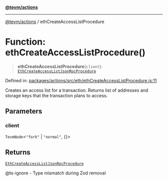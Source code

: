 [**@tevm/actions**](../README.md)

***

[@tevm/actions](../globals.md) / ethCreateAccessListProcedure

# Function: ethCreateAccessListProcedure()

> **ethCreateAccessListProcedure**(`client`): [`EthCreateAccessListJsonRpcProcedure`](../type-aliases/EthCreateAccessListJsonRpcProcedure.md)

Defined in: [packages/actions/src/eth/ethCreateAccessListProcedure.js:11](https://github.com/evmts/tevm-monorepo/blob/main/packages/actions/src/eth/ethCreateAccessListProcedure.js#L11)

Creates an access list for a transaction.
Returns list of addresses and storage keys that the transaction plans to access.

## Parameters

### client

`TevmNode`\<`"fork"` \| `"normal"`, \{\}\>

## Returns

[`EthCreateAccessListJsonRpcProcedure`](../type-aliases/EthCreateAccessListJsonRpcProcedure.md)

@ts-ignore - Type mismatch during Zod removal
